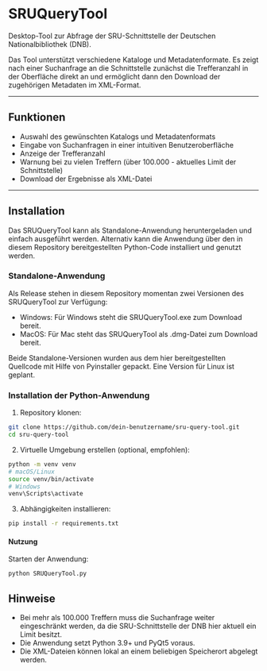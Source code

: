 # SRUQueryTool

Desktop-Tool zur Abfrage der SRU-Schnittstelle der Deutschen Nationalbibliothek (DNB). 

Das Tool unterstützt verschiedene Kataloge und Metadatenformate. Es zeigt nach einer Suchanfrage an die Schnittstelle zunächst die Trefferanzahl in der Oberfläche direkt an und ermöglicht dann den Download der zugehörigen Metadaten im XML-Format.

---

## Funktionen

- Auswahl des gewünschten Katalogs und Metadatenformats
- Eingabe von Suchanfragen in einer intuitiven Benutzeroberfläche
- Anzeige der Trefferanzahl
- Warnung bei zu vielen Treffern (über 100.000 - aktuelles Limit der Schnittstelle)
- Download der Ergebnisse als XML-Datei

---

## Installation

Das SRUQueryTool kann als Standalone-Anwendung heruntergeladen und einfach ausgeführt werden. Alternativ kann die Anwendung über den in diesem Repository bereitgestellten Python-Code installiert und genutzt werden. 

### Standalone-Anwendung 

Als Release stehen in diesem Repository momentan zwei Versionen des SRUQueryTool zur Verfügung: 

  - Windows: Für Windows steht die SRUQueryTool.exe zum Download bereit. 
  - MacOS: Für Mac steht das SRUQueryTool als .dmg-Datei zum Download bereit.

Beide Standalone-Versionen wurden aus dem hier bereitgestellten Quellcode mit Hilfe von Pyinstaller gepackt.
Eine Version für Linux ist geplant. 


### Installation der Python-Anwendung

  1. Repository klonen:

  ```bash
  git clone https://github.com/dein-benutzername/sru-query-tool.git
  cd sru-query-tool
  ```

  2. Virtuelle Umgebung erstellen (optional, empfohlen):
  ```bash
  python -m venv venv
  # macOS/Linux
  source venv/bin/activate
  # Windows
  venv\Scripts\activate
  ```

  3. Abhängigkeiten installieren:
  ```bash
  pip install -r requirements.txt
  ```

#### Nutzung

Starten der Anwendung:
```bash
python SRUQueryTool.py
```


## Hinweise 
  * Bei mehr als 100.000 Treffern muss die Suchanfrage weiter eingeschränkt werden, da die SRU-Schnittstelle der DNB hier aktuell ein Limit besitzt. 
  * Die Anwendung setzt Python 3.9+ und PyQt5 voraus.
  * Die XML-Dateien können lokal an einem beliebigen Speicherort abgelegt werden.

